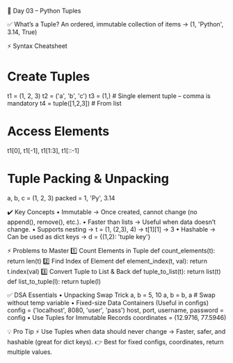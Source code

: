 🚀 Day 03 – Python Tuples

✅ What’s a Tuple?
An ordered, immutable collection of items → (1, 'Python', 3.14, True)

⚡ Syntax Cheatsheet
# Create Tuples
t1 = (1, 2, 3)
t2 = ('a', 'b', 'c')
t3 = (1,)         # Single element tuple – comma is mandatory
t4 = tuple([1,2,3])  # From list

# Access Elements
t1[0], t1[-1], t1[1:3], t1[::-1]

# Tuple Packing & Unpacking
a, b, c = (1, 2, 3)
packed = 1, 'Py', 3.14

✔️ Key Concepts
    • Immutable → Once created, cannot change (no append(), remove(), etc.).
    • Faster than lists → Useful when data doesn’t change.
    • Supports nesting → t = (1, (2,3), 4) → t[1][1] → 3
    • Hashable → Can be used as dict keys → d = {(1,2): 'tuple key'}

⚡ Problems to Master
1️⃣ Count Elements in Tuple
def count_elements(t): return len(t)
2️⃣ Find Index of Element
def element_index(t, val): return t.index(val)
3️⃣ Convert Tuple to List & Back
def tuple_to_list(t): return list(t)
def list_to_tuple(l): return tuple(l)

✅ DSA Essentials
    • Unpacking Swap Trick
a, b = 5, 10
a, b = b, a  # Swap without temp variable
    • Fixed-size Data Containers (Useful in configs)
config = ('localhost', 8080, 'user', 'pass')
host, port, username, password = config
    • Use Tuples for Immutable Records
coordinates = (12.9716, 77.5946)

💡 Pro Tip
⚡ Use Tuples when data should never change → Faster, safer, and hashable (great for dict keys).
👉 Best for fixed configs, coordinates, return multiple values.
